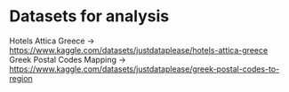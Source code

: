 # Datasets for analysis

Hotels Attica Greece -> https://www.kaggle.com/datasets/justdataplease/hotels-attica-greece
Greek Postal Codes Mapping -> https://www.kaggle.com/datasets/justdataplease/greek-postal-codes-to-region
